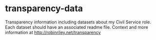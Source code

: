 # transparency-data
Transparency information including datasets about my Civil Service role.
Each dataset should have an associated readme file.
Context and more information at http://robinriley.net/transparency
